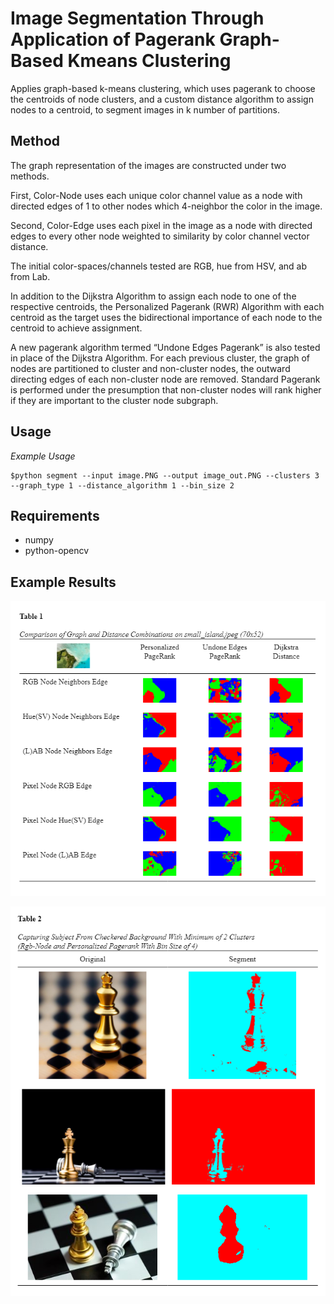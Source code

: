# Image Segmentation Through Application of Pagerank Graph-Based Kmeans Clustering

Applies graph-based k-means clustering, which uses pagerank to choose the centroids of node clusters, and a custom distance algorithm to assign nodes to a centroid, to segment images in k number of partitions.

## Method

The graph representation of the images are constructed under two methods. 

First, Color-Node uses each unique color channel value as a node with directed edges of 1 to other nodes which 4-neighbor the color in the image.

Second, Color-Edge uses each pixel in the image as a node with directed edges to every other node weighted to similarity by color channel vector distance. 
 
The initial color-spaces/channels tested are RGB, hue from HSV, and ab from Lab.

In addition to the Dijkstra Algorithm to assign each node to one of the respective centroids, the Personalized Pagerank (RWR) Algorithm with each centroid as the target uses the bidirectional importance of each node to the centroid to achieve assignment.

A new pagerank algorithm termed “Undone Edges Pagerank” is also tested in place of the Dijkstra Algorithm. For each previous cluster, the graph of nodes are partitioned to cluster and non-cluster nodes, the outward directing edges of each non-cluster node are removed. Standard Pagerank is performed under the presumption that non-cluster nodes will rank higher if they are important to the cluster node subgraph.

## Usage

*Example Usage*
```
$python segment --input image.PNG --output image_out.PNG --clusters 3 --graph_type 1 --distance_algorithm 1 --bin_size 2
```

## Requirements

- numpy
- python-opencv

## Example Results

![Table 1](results/table_1.PNG)

![Table 2](results/table_2.PNG)